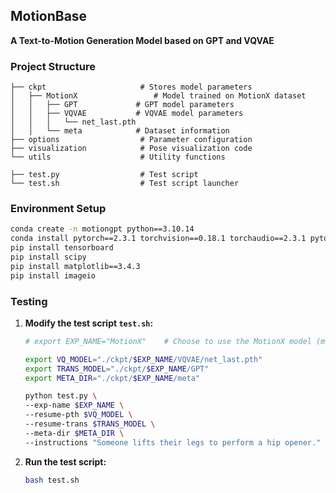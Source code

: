 ## MotionBase

**A Text-to-Motion Generation Model based on GPT and VQVAE**


### Project Structure

```
├── ckpt                     # Stores model parameters
│   ├── MotionX                 # Model trained on MotionX dataset
│   │   ├── GPT             # GPT model parameters
│   │   ├── VQVAE           # VQVAE model parameters
│   │   │   └── net_last.pth
│   │   └── meta            # Dataset information
├── options                  # Parameter configuration
├── visualization            # Pose visualization code
└── utils                    # Utility functions

├── test.py                  # Test script
└── test.sh                  # Test script launcher
```

### Environment Setup

```bash
conda create -n motiongpt python==3.10.14
conda install pytorch==2.3.1 torchvision==0.18.1 torchaudio==2.3.1 pytorch-cuda=12.1 -c pytorch -c nvidia
pip install tensorboard
pip install scipy
pip install matplotlib==3.4.3
pip install imageio
```

### Testing

1. **Modify the test script `test.sh`:**

   ```bash
   # export EXP_NAME="MotionX"    # Choose to use the MotionX model (more diverse actions)
   
   export VQ_MODEL="./ckpt/$EXP_NAME/VQVAE/net_last.pth"
   export TRANS_MODEL="./ckpt/$EXP_NAME/GPT"
   export META_DIR="./ckpt/$EXP_NAME/meta"
   
   python test.py \
   --exp-name $EXP_NAME \
   --resume-pth $VQ_MODEL \
   --resume-trans $TRANS_MODEL \
   --meta-dir $META_DIR \
   --instructions "Someone lifts their legs to perform a hip opener." "A person lifts a doorknob." "a man walks forwards at high speed, while swinging his arms." 
   ```

2. **Run the test script:**

   ```bash
   bash test.sh
   ```
